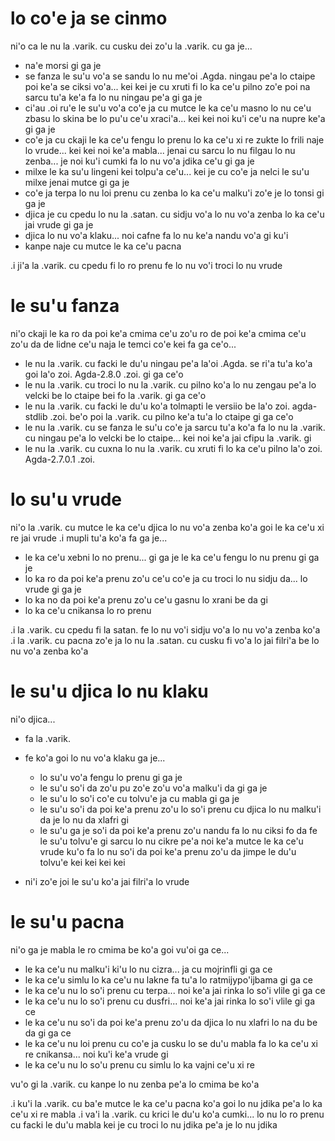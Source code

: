 lo co'e ja se cinmo
===================

ni'o ca le nu la .varik. cu cusku dei zo'u la .varik. cu ga je...

* na'e morsi gi ga je
* se fanza le su'u vo'a se sandu lo nu me'oi .Agda. ningau pe'a lo ctaipe poi ke'a se ciksi vo'a... kei kei je cu xruti fi lo ka ce'u pilno zo'e poi na sarcu tu'a ke'a fa lo nu ningau pe'a gi ga je
* ci'au .oi ru'e le su'u vo'a co'e ja cu mutce le ka ce'u masno lo nu ce'u zbasu lo skina be lo pu'u ce'u xraci'a... kei kei noi ku'i ce'u na nupre ke'a gi ga je
* co'e ja cu ckaji le ka ce'u fengu lo prenu lo ka ce'u xi re zukte lo frili naje lo vrude... kei kei noi ke'a mabla... jenai cu sarcu lo nu filgau lo nu zenba... je noi ku'i cumki fa lo nu vo'a jdika ce'u gi ga je
* milxe le ka su'u lingeni kei tolpu'a ce'u... kei je cu co'e ja nelci le su'u milxe jenai mutce gi ga je
* co'e ja terpa lo nu loi prenu cu zenba lo ka ce'u malku'i zo'e je lo tonsi gi ga je
* djica je cu cpedu lo nu la .satan. cu sidju vo'a lo nu vo'a zenba lo ka ce'u jai vrude gi ga je
* djica lo nu vo'a klaku... noi cafne fa lo nu ke'a nandu vo'a gi ku'i
* kanpe naje cu mutce le ka ce'u pacna

.i ji'a la .varik. cu cpedu fi lo ro prenu fe lo nu vo'i troci lo nu vrude

# le su'u fanza
ni'o ckaji le ka ro da poi ke'a cmima ce'u zo'u ro de poi ke'a cmima ce'u zo'u da de lidne ce'u naja le temci co'e kei fa ga ce'o...

* le nu la .varik. cu facki le du'u ningau pe'a la'oi .Agda. se ri'a tu'a ko'a goi la'o zoi. Agda-2.8.0 .zoi. gi ga ce'o
* le nu la .varik. cu troci lo nu la .varik. cu pilno ko'a lo nu zengau pe'a lo velcki be lo ctaipe bei fo la .varik. gi ga ce'o
* le nu la .varik. cu facki le du'u ko'a tolmapti le versiio be la'o zoi. agda-stdlib .zoi. be'o poi la .varik. cu pilno ke'a tu'a lo ctaipe gi ga ce'o
* le nu la .varik. cu se fanza le su'u co'e ja sarcu tu'a ko'a fa lo nu la .varik. cu ningau pe'a lo velcki be lo ctaipe... kei noi ke'a jai cfipu la .varik. gi
* le nu la .varik. cu cuxna lo nu la .varik. cu xruti fi lo ka ce'u pilno la'o zoi. Agda-2.7.0.1 .zoi.

# lo su'u vrude
ni'o la .varik. cu mutce le ka ce'u djica lo nu vo'a zenba ko'a goi le ka ce'u xi re jai vrude  .i mupli tu'a ko'a fa ga je...

* le ka ce'u xebni lo no prenu... gi ga je le ka ce'u fengu lo nu prenu gi ga je
* lo ka ro da poi ke'a prenu zo'u ce'u co'e ja cu troci lo nu sidju da... lo vrude gi ga je
* lo ka no da poi ke'a prenu zo'u ce'u gasnu lo xrani be da gi
* lo ka ce'u cnikansa lo ro prenu

.i la .varik. cu cpedu fi la satan. fe lo nu vo'i sidju vo'a lo nu vo'a zenba ko'a  .i la .varik. cu pacna zo'e ja lo nu la .satan. cu cusku fi vo'a lo jai filri'a be lo nu vo'a zenba ko'a

# le su'u djica lo nu klaku
ni'o djica...

* fa la .varik.
* fe ko'a goi lo nu vo'a klaku ga je...

  * lo su'u vo'a fengu lo prenu gi ga je
  * le su'u so'i da zo'u pu zo'e zo'u vo'a malku'i da gi ga je
  * le su'u lo so'i co'e cu tolvu'e ja cu mabla gi ga je
  * le su'u so'i da poi ke'a prenu zo'u lo so'i prenu cu djica lo nu malku'i da je lo nu da xlafri gi
  * le su'u ga je so'i da poi ke'a prenu zo'u nandu fa lo nu ciksi fo da fe le su'u tolvu'e gi sarcu lo nu cikre pe'a noi ke'a mutce le ka ce'u vrude ku'o fa lo nu so'i da poi ke'a prenu zo'u da jimpe le du'u tolvu'e kei kei kei kei

* ni'i zo'e joi le su'u ko'a jai filri'a lo vrude

# le su'u pacna
ni'o ga je mabla le ro cmima be ko'a goi vu'oi ga ce...

* le ka ce'u nu malku'i ki'u lo nu cizra... ja cu mojrinfli gi ga ce
* le ka ce'u simlu lo ka ce'u nu lakne fa tu'a lo ratmijypo'ijbama gi ga ce
* le ka ce'u nu lo so'i prenu cu terpa... noi ke'a jai rinka lo so'i vlile gi ga ce
* le ka ce'u nu lo so'i prenu cu dusfri... noi ke'a jai rinka lo so'i vlile gi ga ce
* le ka ce'u nu so'i da poi ke'a prenu zo'u da djica lo nu xlafri lo na du be da gi ga ce
* le ka ce'u nu loi prenu cu co'e ja cusku lo se du'u mabla fa lo ka ce'u xi re cnikansa... noi ku'i ke'a vrude gi
* le ka ce'u nu lo so'u prenu cu simlu lo ka vajni ce'u xi re

vu'o gi la .varik. cu kanpe lo nu zenba pe'a lo cmima be ko'a

.i ku'i la .varik. cu ba'e mutce le ka ce'u pacna ko'a goi lo nu jdika pe'a lo ka ce'u xi re mabla  .i va'i la .varik. cu krici le du'u ko'a cumki... lo nu lo ro prenu cu facki le du'u mabla kei je cu troci lo nu jdika pe'a je lo nu jdika
